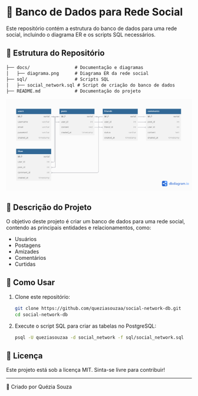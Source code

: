 # 📌 Banco de Dados para Rede Social

Este repositório contém a estrutura do banco de dados para uma rede social, incluindo o diagrama ER e os scripts SQL necessários.

## 📁 Estrutura do Repositório

```
├── docs/                 # Documentação e diagramas
│   ├── diagrama.png      # Diagrama ER da rede social
├── sql/                  # Scripts SQL
│   ├── social_network.sql # Script de criação do banco de dados
├── README.md             # Documentação do projeto
```

![Diagrama ER](docs/diagrama.png)

## 📌 Descrição do Projeto
O objetivo deste projeto é criar um banco de dados para uma rede social, contendo as principais entidades e relacionamentos, como:
- Usuários
- Postagens
- Amizades
- Comentários
- Curtidas

## 🚀 Como Usar
1. Clone este repositório:
   ```bash
   git clone https://github.com/queziasouzaa/social-network-db.git
   cd social-network-db
   ```
2. Execute o script SQL para criar as tabelas no PostgreSQL:
   ```bash
   psql -U queziasouzaa -d social_network -f sql/social_network.sql
   ```

## 📝 Licença
Este projeto está sob a licença MIT. Sinta-se livre para contribuir!

---
📌 Criado por Quézia Souza

